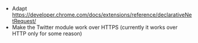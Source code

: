 * Adapt https://developer.chrome.com/docs/extensions/reference/declarativeNetRequest/
* Make the Twitter module work over HTTPS (currently it works over HTTP only for some reason)
